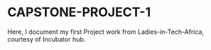 # CAPSTONE-PROJECT-1
Here, I document my first Project work from Ladies-in-Tech-Africa, courtesy of Incubator hub.
